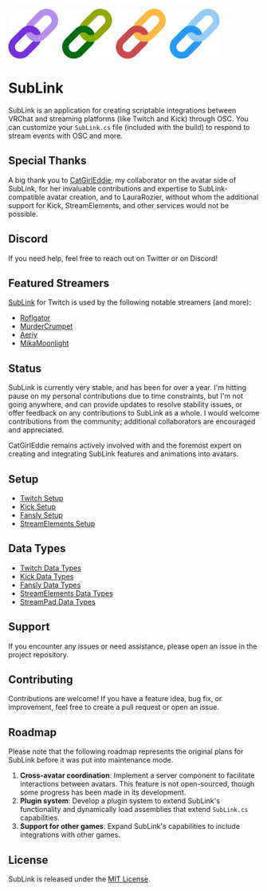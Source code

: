 <img src="Icon/SubLink.png" alt="SubLink Logo" title="SubLink Logo" width="100" height="100">&nbsp;&nbsp;<img src="Icon/SubLinkKick.png" alt="SubLinkKick Logo" title="SubLinkKick Logo" width="100" height="100">&nbsp;&nbsp;<img src="Icon/SubLinkStreamElements.png" alt="SubLinkStreamElements Logo" title="SubLinkStreamElements Logo" width="100" height="100">&nbsp;&nbsp;<img src="Icon/SubLinkFansly.png" alt="SubLinkFansly Logo" title="SubLinkFansly Logo" width="100" height="100">

# SubLink

SubLink is an application for creating scriptable integrations between VRChat and streaming platforms (like Twitch and Kick) through OSC. You can customize your `SubLink.cs` file (included with the build) to respond to stream events with OSC and more.

## Special Thanks

A big thank you to [CatGirlEddie](https://www.twitch.tv/catgirleddie), my collaborator on the avatar side of SubLink, for her invaluable contributions and expertise to SubLink-compatible avatar creation, and to LauraRozier, without whom the additional support for Kick, StreamElements, and other services would not be possible.

## Discord

If you need help, feel free to reach out on Twitter or on Discord!

## Featured Streamers

[SubLink](https://github.com/yewnyx/SubLink) for Twitch is used by the following notable streamers (and more):

- [Roflgator](https://www.twitch.tv/roflgator)
- [MurderCrumpet](https://www.twitch.tv/murdercrumpet)
- [Aeriy](https://www.twitch.tv/aeriy)
- [MikaMoonlight](https://www.twitch.tv/mikamoonlight)

## Status

SubLink is currently very stable, and has been for over a year. I'm hitting pause on my personal contributions due to time constraints, but I'm not going anywhere, and can provide updates to resolve stability issues, or offer feedback on any contributions to SubLink as a whole. I would welcome contributions from the community; additional collaborators are encouraged and appreciated.

CatGirlEddie remains actively involved with and the foremost expert on creating and integrating SubLink features and animations into avatars.

## Setup

- [Twitch Setup](Docs/Setup/Twitch.md)
- [Kick Setup](Docs/Setup/Kick.md)
- [Fansly Setup](Docs/Setup/Fansly.md)
- [StreamElements Setup](Docs/Setup/StreamElements.md)

## Data Types

- [Twitch Data Types](Docs/DataTypes/Twitch/Index.md)
- [Kick Data Types](Docs/DataTypes/Kick/Index.md)
- [Fansly Data Types](Docs/DataTypes/Fansly/Index.md)
- [StreamElements Data Types](Docs/DataTypes/StreamElements/Index.md)
- [StreamPad Data Types](Docs/DataTypes/StreamPad/Index.md)

## Support

If you encounter any issues or need assistance, please open an issue in the project repository.

## Contributing

Contributions are welcome! If you have a feature idea, bug fix, or improvement, feel free to create a pull request or open an issue.

## Roadmap

Please note that the following roadmap represents the original plans for SubLink before it was put into maintenance mode.

1. **Cross-avatar coordination**: Implement a server component to facilitate interactions between avatars. This feature is not open-sourced, though some progress has been made in its development.
2. **Plugin system**: Develop a plugin system to extend SubLink's functionality and dynamically load assemblies that extend `SubLink.cs` capabilities.
3. **Support for other games**: Expand SubLink's capabilities to include integrations with other games.

## License

SubLink is released under the [MIT License](https://opensource.org/licenses/MIT).
